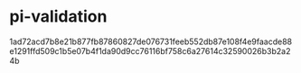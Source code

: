 # pi-validation
1ad72acd7b8e21b877fb87860827de076731feeb552db87e108f4e9faacde88e1291ffd509c1b5e07b4f1da90d9cc76116bf758c6a27614c32590026b3b2a24b
